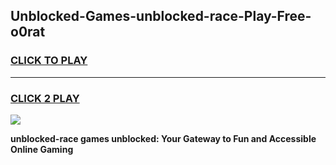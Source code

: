 
## Unblocked-Games-unblocked-race-Play-Free-o0rat
<h3>
<a href="https://premium76.site?title=unblocked-race&ref=20M">CLICK TO PLAY</a></h3>
<hr>

<h3>
<a href="https://premium76.site?title=unblocked-race&ref=20M">CLICK 2 PLAY</a>
  
</h3>

<a href="https://premium76.site?title=unblocked-race&ref=19M"><img src="https://clearcache.store/games.png"></a>


**unblocked-race games unblocked: Your Gateway to Fun and Accessible Online Gaming**
